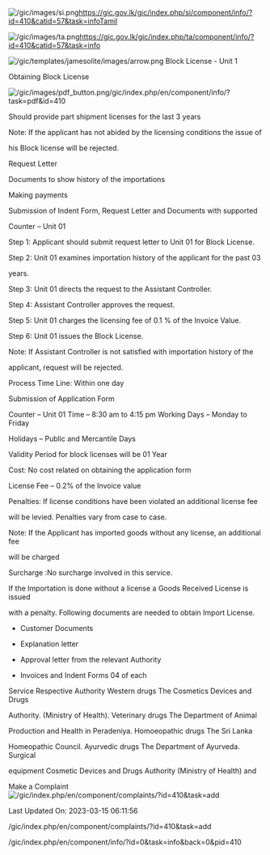 <!-- Source: https://gic.gov.lk/gic/index.php/en/component/info/?id=410&catid=57&task=info -->

![/gic/images/si.png](/gic/images/si.png)https://gic.gov.lk/gic/index.php/si/component/info/?id=410&catid=57&task=infoTamil

![/gic/images/ta.png](/gic/images/ta.png)https://gic.gov.lk/gic/index.php/ta/component/info/?id=410&catid=57&task=info

![/gic/templates/jamesolite/images/arrow.png](/gic/templates/jamesolite/images/arrow.png) Block License - Unit 1

Obtaining Block License

![/gic/images/pdf_button.png](/gic/images/pdf_button.png)/gic/index.php/en/component/info/?task=pdf&id=410

Should provide part shipment licenses for the last 3 years

Note: If the applicant has not abided by the licensing conditions the issue of

his Block license will be rejected.

Request Letter

Documents to show history of the importations

Making payments

Submission of Indent Form, Request Letter and Documents with supported

Counter – Unit 01

Step 1: Applicant should submit request letter to Unit 01 for Block License.

Step 2: Unit 01 examines importation history of the applicant for the past 03

years.

Step 3: Unit 01 directs the request to the Assistant Controller.

Step 4: Assistant Controller approves the request.

Step 5: Unit 01 charges the licensing fee of 0.1 % of the Invoice Value.

Step 6: Unit 01 issues the Block License.

Note: If Assistant Controller is not satisfied with importation history of the

applicant, request will be rejected.

Process Time Line: Within one day

Submission of Application Form

Counter – Unit 01 Time – 8:30 am to 4:15 pm Working Days – Monday to Friday

Holidays – Public and Mercantile Days

Validity Period for block licenses will be 01 Year

Cost: No cost related on obtaining the application form

License Fee – 0.2% of the Invoice value

Penalties: If license conditions have been violated an additional license fee

will be levied. Penalties vary from case to case.

Note: If the Applicant has imported goods without any license, an additional fee

will be charged

Surcharge :No surcharge involved in this service.

If the Importation is done without a license a Goods Received License is issued

with a penalty. Following documents are needed to obtain Import License.

 * Customer Documents

 * Explanation letter

 * Approval letter from the relevant Authority

 * Invoices and Indent Forms 04 of each

Service Respective Authority Western drugs The Cosmetics Devices and Drugs

Authority. (Ministry of Health). Veterinary drugs The Department of Animal

Production and Health in Peradeniya. Homoeopathic drugs The Sri Lanka

Homeopathic Council. Ayurvedic drugs The Department of Ayurveda. Surgical

equipment Cosmetic Devices and Drugs Authority (Ministry of Health) and

Make a Complaint ![/gic/index.php/en/component/complaints/?id=410&task=add](/gic/index.php/en/component/complaints/?id=410&task=add)

Last Updated On: 2023-03-15 06:11:56

/gic/index.php/en/component/complaints/?id=410&task=add

/gic/index.php/en/component/info/?id=0&task=info&back=0&pid=410